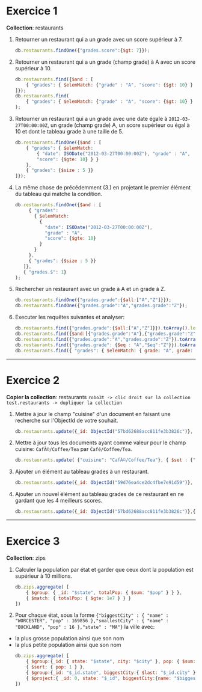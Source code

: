 # Exercice 1

**Collection**: restaurants

1. Retourner un restaurant qui a un grade avec un score supérieur à 7.
    ```javascript
    db.restaurants.findOne({"grades.score":{$gt: 7}});
    ```
2. Retourner un restaurant qui a un grade (champ grade) à A avec un score supérieur à 10.
    ```javascript
    db.restaurants.find({$and : [ 
        { "grades": { $elemMatch: {"grade" : "A", "score": {$gt: 10} } }}
    ]});
    db.restaurants.find(
        { "grades": { $elemMatch: {"grade" : "A", "score": {$gt: 10} } }}
    );
    ```
3. Retourner un restaurant qui a un grade avec une date égale à `2012-03-27T00:00:00Z`, un grade (champ grade) A, un score supérieur ou égal à 10 et dont le tableau grade à une taille de 5.
    ```javascript
    db.restaurants.findOne({$and : [ 
        { "grades": { $elemMatch: 
            { "date": ISODate("2012-03-27T00:00:00Z"), "grade" : "A",
            "score": {$gte: 10} } }
        },
        { "grades": {$size : 5 }} 
    ]});
    ```
4. La même chose de précédemment (3.) en projetant le premier élément du tableau qui matche la condition.
    ```javascript
    db.restaurants.findOne({$and : [ 
         { "grades": 
           { $elemMatch: 
             { 
               "date": ISODate("2012-03-27T00:00:00Z"),
               "grade" : "A",
               "score": {$gte: 10} 
             }
           }
         },
         { "grades": {$size : 5 }}   
       ]},
       { "grades.$": 1}
    );
    ```
5. Rechercher un restaurant avec un grade à A et un grade à Z.
    ```javascript
    db.restaurants.findOne({"grades.grade":{$all:["A","Z"]}});
    db.restaurants.findOne({"grades.grade":"A","grades.grade":"Z"});
    ```

6. Executer les requêtes suivantes et analyser:
    ```javascript
    db.restaurants.find({"grades.grade":{$all:["A","Z"]}}).toArray().length;
    db.restaurants.find({$and:[{"grades.grade":"A"},{"grades.grade":"Z"}]}).toArray().length; 
    db.restaurants.find({"grades.grade":"A","grades.grade":"Z"}).toArray().length;
    db.restaurants.find({"grades.grade": {$eq : "A","$eq":"Z"}}).toArray().length;
    db.restaurants.find({ "grades": { $elemMatch: { grade: "A", grade: "Z" } } }).toArray().length;
    ```

---

# Exercice 2

**Copier la collection**: restaurants `robo3t -> clic droit sur la collection test.restaurants -> dupliquer la collection`

1. Mettre à jour le champ "cuisine" d'un document en faisant une recherche sur l'ObjectId de votre souhait.
    ```javascript
    db.restaurants.update({_id: ObjectId("57bd62688acc811fe3b3826c")}, { $set: {"cuisine": "test"} })
    ```

2. Mettre à jour tous les documents ayant comme valeur pour le champ cuisine: `CafÃ©/Coffee/Tea` par `Café/Coffee/Tea`.
    ```javascript
    db.restaurants.update( {"cuisine": "CafÃ©/Coffee/Tea"}, { $set : {"cuisine": "Café/Coffee/Tea"}}, {multi: true})
    ```

3. Ajouter un élément au tableau grades à un restaurant.
    ```javascript
    db.restaurants.update({_id: ObjectId("59d76ea4ce2dc4fbe7e91d59")}, { $push: { "grades": { "date" : ISODate("2011-10-19T00:00:00Z"), "grade" : "A", "score" : 13 }  } } )
    ```

4. Ajouter un nouvel élément au tableau grades de ce restaurant en ne gardant que les 4 meilleurs scores.
    ```javascript
    db.restaurants.update({_id: ObjectId("57bd62688acc811fe3b3826c")},{$push:{"grades": {$each : [ {"date" : ISODate("2011-10-19T00:00:00Z"), "grade" : "A", "score" : 14 }] , $sort: {"score": -1}, $slice : 3 } }} )
    ```

---

# Exercice 3

**Collection**: zips

1. Calculer la population par état et garder que ceux dont la population est supérieur à 10 millions.
    ```javascript
    db.zips.aggregate( [    
        { $group: { _id: "$state", totalPop: { $sum: "$pop" } } },    
        { $match: { totalPop: { $gte: 1e7 } } } 
    ])
    ```

2. Pour chaque état, sous la forme `{"biggestCity" : { "name" : "WORCESTER", "pop" : 169856 },"smallestCity" : { "name" : "BUCKLAND", "pop" : 16 },"state" : "MA"}` la ville avec: 
 * la plus grosse population ainsi que son nom
 * la plus petite population ainsi que son nom 
    ```javascript
    db.zips.aggregate( [    
        { $group:{_id: { state: "$state", city: "$city" }, pop: { $sum: "$pop" }}}, 
        { $sort: { pop: 1 } },   
        { $group:{_id: "$_id.state", biggestCity:{ $last: "$_id.city" },biggestPop: { $last: "$pop" },smallestCity: {$first: "$_id.city" },smallestPop:  { $first: "$pop" }}},
        { $project:{ _id: 0, state: "$_id", biggestCity:{name: "$biggestCity",pop: "$biggestPop" }, smallestCity: {name: "$smallestCity", pop:"$smallestPop" }}} 
    ])
    ```
